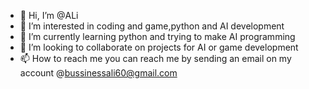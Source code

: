 - 👋 Hi, I’m @ALi
- 👀 I’m interested in coding and game,python and AI development
- 🌱 I’m currently learning python and trying to make AI programming
- 💞️ I’m looking to collaborate on projects for AI or game development
- 📫 How to reach me you can reach me by sending an email on my account @bussinessali60@gmail.com

<!---
python1programmer/python1programmer is a ✨ special ✨ repository because its `README.md` (this file) appears on your GitHub profile.
You can click the Preview link to take a look at your changes.
--->
